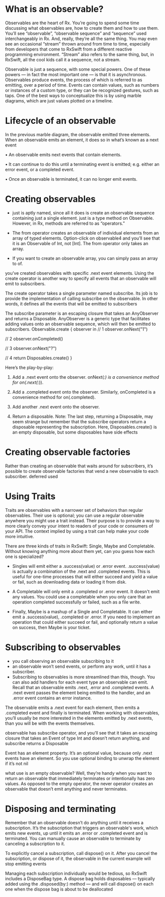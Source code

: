 # What is an observable?
Observables are the heart of Rx. You’re going to spend some time discussing what
observables are, how to create them and how to use them.
You’ll see “observable”, “observable sequence” and “sequence” used interchangeably in
Rx. And, really, they’re all the same thing. You may even see an occasional “stream”
thrown around from time to time, especially from developers that come to RxSwift from
a different reactive programming environment. “Stream” also refers to the same thing,
but, in RxSwift, all the cool kids call it a sequence, not a stream.

Observable is just a sequence, with
some special powers. One of these powers — in fact the most important one — is that it
is asynchronous. Observables produce events, the process of which is referred to as
emitting, over a period of time. Events can contain values, such as numbers or
instances of a custom type, or they can be recognized gestures, such as taps.
One of the best ways to conceptualize this is by using marble diagrams, which are just
values plotted on a timeline.
 
 # Lifecycle of an observable
In the previous marble diagram, the observable emitted three elements. When an
observable emits an element, it does so in what’s known as a next event

• An observable emits next events that contain elements.

• It can continue to do this until a terminating event is emitted; e.g. either an error
event, or a completed event.

• Once an observable is terminated, it can no longer emit events.

# Creating observables

- just is aptly named, since all it does is create an observable sequence containing just a
single element. just is a type method on Observable. However, in Rx, methods are
referred to as “operators.”

- The from operator creates an observable of individual elements from an array of typed
elements. Option-click on observable4 and you’ll see that it is an Observable of Int,
not [Int]. The from operator only takes an array.

- If you want to create an observable array, you can simply pass an array to of.

you’ve created observables with specific .next event
elements. Using the create operator is another way to specify all events that an
observable will emit to subscribers.

The create operator takes a single parameter named subscribe. Its job is to provide the
implementation of calling subscribe on the observable. In other words, it defines all
the events that will be emitted to subscribers

The subscribe parameter is an escaping closure that takes an AnyObserver and returns
a Disposable. AnyObserver is a generic type that facilitates adding values onto an
observable sequence, which will then be emitted to subscribers.
Observable<String>.create { observer in
 // 1
 observer.onNext("1")

 // 2
 observer.onCompleted()

 // 3
 observer.onNext("?")

 // 4
 return Disposables.create()
}

Here’s the play-by-play:
1. Add a .next event onto the observer. onNext(_:) is a convenience method for
on(.next(_:)).

2. Add a .completed event onto the observer. Similarly, onCompleted is a convenience
method for on(.completed).

3. Add another .next event onto the observer.

5. Return a disposable.
Note: The last step, returning a Disposable, may seem strange but remember that
the subscribe operators return a disposable representing the subscription. Here,
Disposables.create() is an empty disposable, but some disposables have side
effects

# Creating observable factories
Rather than creating an observable that waits around for subscribers, it’s possible to
create observable factories that vend a new observable to each subscriber.
deferred used


# Using Traits
Traits are observables with a narrower set of behaviors than regular observables. Their
use is optional; you can use a regular observable anywhere you might use a trait
instead. Their purpose is to provide a way to more clearly convey your intent to readers
of your code or consumers of your API. The context implied by using a trait can help
make your code more intuitive.

There are three kinds of traits in RxSwift: Single, Maybe and Completable. Without
knowing anything more about them yet, can you guess how each one is specialized?

- Singles will emit either a .success(value) or .error event. .success(value) is actually
a combination of the .next and .completed events. This is useful for one-time processes
that will either succeed and yield a value or fail, such as downloading data or loading it
from disk.

- A Completable will only emit a .completed or .error event. It doesn't emit any values.
You could use a completable when you only care that an operation completed
successfully or failed, such as a file write.

- Finally, Maybe is a mashup of a Single and Completable. It can either emit
a .success(value), .completed or .error. If you need to implement an operation that
could either succeed or fail, and optionally return a value on success, then Maybe is your
ticket.

# Subscribing to observables
- you call observing an observable subscribing to it
- an observable won’t send events, or perform any work, until it has a
subscriber.
- Subscribing to observables is more streamlined than this, though. You can also add
handlers for each event type an observable can emit. Recall that an observable
emits .next, .error and .completed events. A .next event passes the element being
emitted to the handler, and an .error event contains an error instance.

The observable emits a .next event for each element, then emits a .completed event
and finally is terminated. When working with observables, you’ll usually be more
interested in the elements emitted by .next events, than you will be with the events
themselves.

observable has subscribe operator, and you’ll see that it takes an escaping closure
that takes an Event of type Int and doesn’t return anything, and subscribe returns a
Disposable

Event has an element property. It’s an optional value, because only .next events have an
element. So you use optional binding to unwrap the element if it’s not nil

 what use is an empty observable? Well, they’re handy when you want to return an
observable that immediately terminates or intentionally has zero values.
As opposed to the empty operator, the never operator creates an observable that doesn’t
emit anything and never terminates. 

# Disposing and terminating
Remember that an observable doesn’t do anything until it receives a subscription. It’s
the subscription that triggers an observable's work, which emits new events, up until it
emits an .error or .completed event and is terminated. You can manually cause an
observable to terminate by canceling a subscription to it.

To explicitly cancel a subscription, call dispose() on it. After you cancel the
subscription, or dispose of it, the observable in the current example will stop emitting
events

Managing each subscription individually would be tedious, so RxSwift includes a
DisposeBag type. A dispose bag holds disposables — typically added using
the .disposed(by:) method — and will call dispose() on each one when the dispose
bag is about to be deallocated

